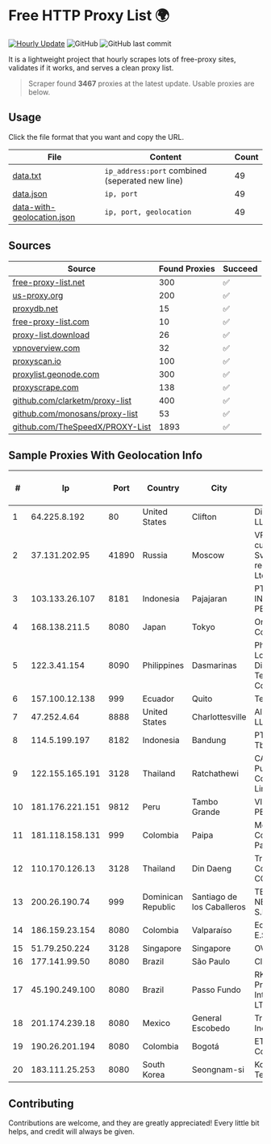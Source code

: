 
# Free HTTP Proxy List 🌍

[![Hourly Update](https://github.com/mertguvencli/http-proxy-list/actions/workflows/main.yml/badge.svg?branch=main)](https://github.com/mertguvencli/http-proxy-list/actions/workflows/main.yml)
![GitHub](https://img.shields.io/github/license/mertguvencli/http-proxy-list)
![GitHub last commit](https://img.shields.io/github/last-commit/mertguvencli/http-proxy-list)

It is a lightweight project that hourly scrapes lots of free-proxy sites, validates if it works, and serves a clean proxy list.


> Scraper found **3467** proxies at the latest update. Usable proxies are below.

## Usage

Click the file format that you want and copy the URL.


|File|Content|Count|
|----|-------|-----|
|[data.txt](https://raw.githubusercontent.com/mertguvencli/http-proxy-list/main/proxy-list/data.txt)|`ip_address:port` combined (seperated new line)|49|
|[data.json](https://raw.githubusercontent.com/mertguvencli/http-proxy-list/main/proxy-list/data.json)|`ip, port`|49|
|[data-with-geolocation.json](https://raw.githubusercontent.com/mertguvencli/http-proxy-list/main/proxy-list/data-with-geolocation.json)|`ip, port, geolocation`|49|

## Sources

|Source|Found Proxies|Succeed|
|------|-------------|-------|
|[free-proxy-list.net](https://free-proxy-list.net)|300|✅|
|[us-proxy.org](https://www.us-proxy.org)|200|✅|
|[proxydb.net](http://proxydb.net)|15|✅|
|[free-proxy-list.com](https://free-proxy-list.com/?page=&port=&type%5B%5D=http&type%5B%5D=https&up_time=0&search=Search)|10|✅|
|[proxy-list.download](https://www.proxy-list.download/HTTP)|26|✅|
|[vpnoverview.com](https://vpnoverview.com/privacy/anonymous-browsing/free-proxy-servers)|32|✅|
|[proxyscan.io](https://www.proxyscan.io)|100|✅|
|[proxylist.geonode.com](https://proxylist.geonode.com/api/proxy-list?limit=300&page=1&sort_by=lastChecked&sort_type=desc&protocols=http,https)|300|✅|
|[proxyscrape.com](https://api.proxyscrape.com/v2/?request=displayproxies&protocol=http&timeout=10000&country=all&ssl=all&anonymity=all)|138|✅|
|[github.com/clarketm/proxy-list](https://raw.githubusercontent.com/clarketm/proxy-list/master/proxy-list-raw.txt)|400|✅|
|[github.com/monosans/proxy-list](https://raw.githubusercontent.com/monosans/proxy-list/main/proxies/http.txt)|53|✅|
|[github.com/TheSpeedX/PROXY-List](https://raw.githubusercontent.com/TheSpeedX/PROXY-List/master/http.txt)|1893|✅|


## Sample Proxies With Geolocation Info

|#|Ip|Port|Country|City|Internet Service Provider|
|-|--|----|-------|----|-------------------------|
|1|64.225.8.192|80|United States|Clifton|DigitalOcean, LLC|
|2|37.131.202.95|41890|Russia|Moscow|VPN (PPPoE) customers Sverdlovsk reg. Interra Ltd.|
|3|103.133.26.107|8181|Indonesia|Pajajaran|PT PHATRIA INTI PERSADA|
|4|168.138.211.5|8080|Japan|Tokyo|Oracle Corporation|
|5|122.3.41.154|8090|Philippines|Dasmarinas|Philippine Long Distance Telephone Co.|
|6|157.100.12.138|999|Ecuador|Quito|Telconet S.A|
|7|47.252.4.64|8888|United States|Charlottesville|Alibaba.com LLC|
|8|114.5.199.197|8182|Indonesia|Bandung|PT. INDOSAT Tbk|
|9|122.155.165.191|3128|Thailand|Ratchathewi|CAT Telecom Public Company Limited|
|10|181.176.221.151|9812|Peru|Tambo Grande|VIETTEL PERÚ S.A.C.|
|11|181.118.158.131|999|Colombia|Paipa|Media Commerce Partners S.A|
|12|110.170.126.13|3128|Thailand|Din Daeng|True Internet Corporation CO. Ltd.|
|13|200.26.190.74|999|Dominican Republic|Santiago de los Caballeros|TELERY NETWORKS, S.R.L|
|14|186.159.23.154|8080|Colombia|Valparaíso|Edatel S.a. E.S.P|
|15|51.79.250.224|3128|Singapore|Singapore|OVH SAS|
|16|177.141.99.50|8080|Brazil|São Paulo|Claro S.A.|
|17|45.190.249.100|8080|Brazil|Passo Fundo|RK Telecom Provedor Internet LTDA|
|18|201.174.239.18|8080|Mexico|General Escobedo|Transtelco Inc|
|19|190.26.201.194|8080|Colombia|Bogotá|ETB - Colombia|
|20|183.111.25.253|8080|South Korea|Seongnam-si|Korea Telecom|



## Contributing

Contributions are welcome, and they are greatly appreciated! Every
little bit helps, and credit will always be given.

